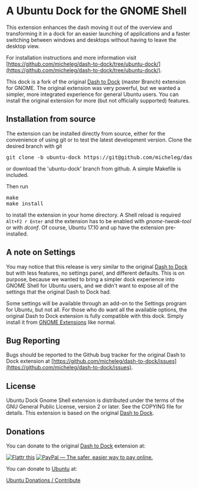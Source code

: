 # A Ubuntu Dock for the GNOME Shell
This extension enhances the dash moving it out of the overview and transforming it in a dock for an easier launching of applications and a faster switching between windows and desktops without having to leave the desktop view.

For installation instructions and more information visit [https://github.com/micheleg/dash-to-dock/tree/ubuntu-dock/](https://github.com/micheleg/dash-to-dock/tree/ubuntu-dock/).

This dock is a fork of the original [Dash to Dock](https://github.com/micheleg/dash-to-dock/) (master Branch) extension for GNOME. The original extension was very powerful, but we wanted a simpler, more integrated experience for general Ubuntu users. You can install the original extension for more (but not officially supported) features.

## Installation from source

The extension can be installed directly from source, either for the convenience of using git or to test the latest development version. Clone the desired branch with git

<pre>git clone -b ubuntu-dock https://git@github.com/micheleg/dash-to-dock.git --single-branch</pre>
or download the 'ubuntu-dock' branch from github. A simple Makefile is included.

Then run
<pre>make
make install
</pre>
to install the extension in your home directory. A Shell reload is required <code>Alt+F2 r Enter</code> and the extension has to be enabled  with *gnome-tweak-tool* or with *dconf*. Of course, Ubuntu 17.10 and up have the extension pre-installed.

## A note on Settings
You may notice that this release is very similar to the original [Dash to Dock](https://github.com/micheleg/dash-to-dock/) but with less features, no settings panel, and different defaults. This is on purpose, because we wanted to bring a simpler dock experience into GNOME Shell for Ubuntu users, and we didn't want to expose all of the settings that the original Dash to Dock had.

Some settings will be available through an add-on to the Settings program for Ubuntu, but not all. For those who do want all the available options, the original Dash to Dock extension is fully compatible with this dock. Simply install it from [GNOME Extensions](https://extensions.gnome.org/extension/307/dash-to-dock/) like normal.

## Bug Reporting

Bugs should be reported to the Github bug tracker for the original Dash to Dock extension at [https://github.com/micheleg/dash-to-dock/issues](https://github.com/micheleg/dash-to-dock/issues).

## License
Ubuntu Dock Gnome Shell extension is distributed under the terms of the GNU General Public License,
version 2 or later. See the COPYING file for details. This extension is based on the original [Dash to Dock](https://github.com/micheleg/dash-to-dock/).

## Donations

You can donate to the original [Dash to Dock](https://github.com/micheleg/dash-to-dock) extension at:

<a href="http://flattr.com/thing/1047592/" target="_blank">
<img src="http://api.flattr.com/button/flattr-badge-large.png" alt="Flattr this" title="Flattr this" border="0" /></a>

<a href="https://www.paypal.com/cgi-bin/webscr?cmd=_s-xclick&hosted_button_id=3S5HFFG2BWGPL" target="_blank">
<img src="https://www.paypalobjects.com/en_US/GB/i/btn/btn_donateCC_LG.gif" alt="PayPal — The safer, easier way to pay online."/></a>

You can donate to [Ubuntu](https://ubuntu.com/) at:

<a href="https://www.ubuntu.com/download/desktop/contribute" target="_blank">Ubuntu Donations / Contribute</a>
